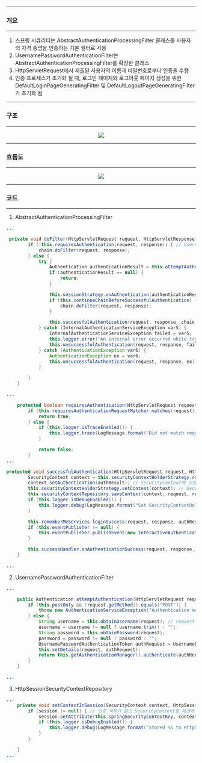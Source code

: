 -----
### 개요
-----
1. 스프링 시큐리티는 AbstractAuthenticationProcessingFilter 클래스를 사용자의 자격 증명을 인증하는 기본 필터로 사용
2. UsernamePasswordAuthenticationFilter는 AbstractAuthenticationProcessingFilter를 확장한 클래스
3. HttpServletRequest에서 제출된 사용자의 이름과 비밀번호로부터 인증을 수행
4. 인증 프로세스가 초기화 될 때, 로그인 페이지와 로그아웃 페이지 생성을 위한 DefaultLoginPageGeneratingFilter 및 DefaultLogoutPageGeneratingFilter가 초기화 됨

-----
### 구조
-----
<div align="center">
<img src="https://github.com/user-attachments/assets/8a8eb2b5-7468-4ca9-b0ab-0051230db2c0">
</div>

-----
### 흐름도
-----
<div align="center">
<img src="(https://github.com/user-attachments/assets/f1bd27f9-1b9b-481f-be06-305e05e2a70a">
</div>

-----
### 코드
-----
1. AbstractAuthenticationProcessingFilter
```java
...

 private void doFilter(HttpServletRequest request, HttpServletResponse response, FilterChain chain) throws IOException, ServletException {
        if (!this.requiresAuthentication(request, response)) { // UsernamePasswordAuthenticationFilter
            chain.doFilter(request, response);
        } else {
            try {
                Authentication authenticationResult = this.attemptAuthentication(request, response); // 인증 시도 (UsernamePasswordAuthenticationFilter)
                if (authenticationResult == null) {
                    return;
                }

                this.sessionStrategy.onAuthentication(authenticationResult, request, response); // authenticationResult : UsernamePasswordAuthenticationToken
                if (this.continueChainBeforeSuccessfulAuthentication) {
                    chain.doFilter(request, response);
                }

                this.successfulAuthentication(request, response, chain, authenticationResult);
            } catch (InternalAuthenticationServiceException var5) {
                InternalAuthenticationServiceException failed = var5;
                this.logger.error("An internal error occurred while trying to authenticate the user.", failed);
                this.unsuccessfulAuthentication(request, response, failed);
            } catch (AuthenticationException var6) {
                AuthenticationException ex = var6;
                this.unsuccessfulAuthentication(request, response, ex);
            }

        }
    }

...

    protected boolean requiresAuthentication(HttpServletRequest request, HttpServletResponse response) {
        if (this.requiresAuthenticationRequestMatcher.matches(request)) { // RequestMatcher
            return true;
        } else {
            if (this.logger.isTraceEnabled()) {
                this.logger.trace(LogMessage.format("Did not match request to %s", this.requiresAuthenticationRequestMatcher));
            }

            return false;
        }
...

protected void successfulAuthentication(HttpServletRequest request, HttpServletResponse response, FilterChain chain, Authentication authResult) throws IOException, ServletException {
        SecurityContext context = this.securityContextHolderStrategy.createEmptyContext(); // SecurityContext 생성
        context.setAuthentication(authResult); // SecurityContext에 인증 성공한 객체 저장
        this.securityContextHolderStrategy.setContext(context); // SecurityContextHolder에 저장
        this.securityContextRepository.saveContext(context, request, response); // Session에 인증에 성공한 SecurityContext를 저장
        if (this.logger.isDebugEnabled()) {
            this.logger.debug(LogMessage.format("Set SecurityContextHolder to %s", authResult));
        }

        this.rememberMeServices.loginSuccess(request, response, authResult); // 기억하기 
        if (this.eventPublisher != null) {
            this.eventPublisher.publishEvent(new InteractiveAuthenticationSuccessEvent(authResult, this.getClass())); // 인증 성공 이벤트 개시
        }

        this.successHandler.onAuthenticationSuccess(request, response, authResult); // 인증 성공 핸들러에게 요청, 응답, 인증 성공 객체 전달
    }

...
```

2. UsernamePasswordAuthenticationFilter
```java
...

    public Authentication attemptAuthentication(HttpServletRequest request, HttpServletResponse response) throws AuthenticationException {
        if (this.postOnly && !request.getMethod().equals("POST")) {
            throw new AuthenticationServiceException("Authentication method not supported: " + request.getMethod());
        } else {
            String username = this.obtainUsername(request); // request 정보로부터 username, password 받아옴
            username = username != null ? username.trim() : "";
            String password = this.obtainPassword(request);
            password = password != null ? password : "";
            UsernamePasswordAuthenticationToken authRequest = UsernamePasswordAuthenticationToken.unauthenticated(username, password); // UsernamePasswordAuthenticationToken에 저장
            this.setDetails(request, authRequest);
            return this.getAuthenticationManager().authenticate(authRequest); // AuthenticationManager에게 인증 처리 위임
        }
    }

...
```

3. HttpSessionSecurityContextRepository
```java
...
    private void setContextInSession(SecurityContext context, HttpSession session) {
        if (session != null) { // 인증 객체가 담긴 SecurityContext를 세션에 저장
            session.setAttribute(this.springSecurityContextKey, context);
            if (this.logger.isDebugEnabled()) {
                this.logger.debug(LogMessage.format("Stored %s to HttpSession [%s]", context, session));
            }
        }

    }
...
```
